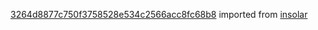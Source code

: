 [3264d8877c750f3758528e534c2566acc8fc68b8](https://github.com/insolar/insolar/commit/3264d8877c750f3758528e534c2566acc8fc68b8) imported from [insolar](https://github.com/insolar/insolar)
